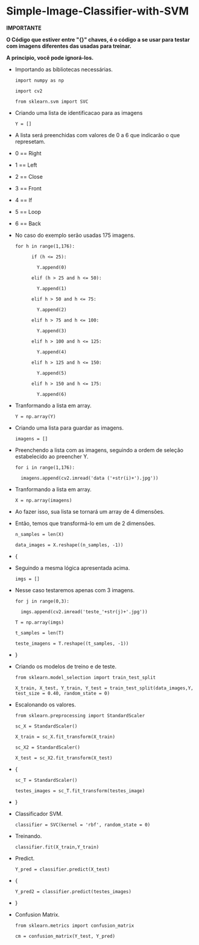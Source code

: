 # Simple-Image-Classifier-with-SVM

__IMPORTANTE__

__O Código que estiver entre "{}" chaves, é o código a se usar para testar com imagens diferentes das usadas para treinar.__

__A principio, você pode ignorá-los.__

- Importando as bibliotecas necessárias.

      import numpy as np

      import cv2

      from sklearn.svm import SVC

- Criando uma lista de identificacao para as imagens

      Y = []

- A lista será preenchidas com valores de 0 a 6 que indicarão o que represetam.
- 0 == Right
- 1 == Left
- 2 == Close
- 3 == Front
- 4 == If
- 5 == Loop
- 6 == Back
- No caso do exemplo serão usadas 175 imagens.

      for h in range(1,176):

            if (h <= 25):

              Y.append(0)

            elif (h > 25 and h <= 50):

              Y.append(1)

            elif h > 50 and h <= 75:

              Y.append(2)

            elif h > 75 and h <= 100:

              Y.append(3)

            elif h > 100 and h <= 125:

              Y.append(4)

            elif h > 125 and h <= 150:

              Y.append(5)

            elif h > 150 and h <= 175:

              Y.append(6)

- Tranformando a lista em array.

      Y = np.array(Y)

- Criando uma lista para guardar as imagens.

      imagens = []

- Preenchendo a lista com as imagens, seguindo a ordem de seleção estabelecido ao preencher Y.

      for i in range(1,176):

        imagens.append(cv2.imread('data ('+str(i)+').jpg'))

- Tranformando a lista em array.

      X = np.array(imagens)

- Ao fazer isso, sua lista se tornará um array de 4 dimensões.

- Então, temos que transformá-lo em um de 2 dimensões.

      n_samples = len(X)

      data_images = X.reshape((n_samples, -1))

- {

- Seguindo a mesma lógica apresentada acima.

      imgs = []

- Nesse caso testaremos apenas com 3 imagens.

      for j in range(0,3):

        imgs.append(cv2.imread('teste_'+str(j)+'.jpg'))

      T = np.array(imgs)

      t_samples = len(T)

      teste_imagens = T.reshape((t_samples, -1))

- }

- Criando os modelos de treino e de teste.

      from sklearn.model_selection import train_test_split

      X_train, X_test, Y_train, Y_test = train_test_split(data_images,Y, test_size = 0.40, random_state = 0)

- Escalonando os valores.

      from sklearn.preprocessing import StandardScaler

      sc_X = StandardScaler()

      X_train = sc_X.fit_transform(X_train)

      sc_X2 = StandardScaler()

      X_test = sc_X2.fit_transform(X_test)

- {

      sc_T = StandardScaler()

      testes_images = sc_T.fit_transform(testes_image)

- }

- Classificador SVM.

      classifier = SVC(kernel = 'rbf', random_state = 0)

- Treinando.

      classifier.fit(X_train,Y_train)

- Predict.

      Y_pred = classifier.predict(X_test)

- {

      Y_pred2 = classifier.predict(testes_images)

- }

- Confusion Matrix.

      from sklearn.metrics import confusion_matrix

      cm = confusion_matrix(Y_test, Y_pred)



